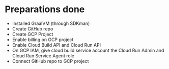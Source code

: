 # Preparations done

* Installed GraalVM (through SDKman)
* Create GitHub repo
* Create GCP Project
* Enable billing on GCP project
* Enable Cloud Build API and Cloud Run API
* On GCP IAM, give cloud build service account the Cloud Run Admin and Cloud Run Service Agent role
* Connect GitHub repo to GCP project